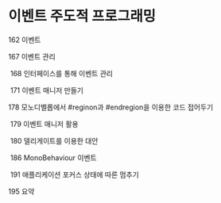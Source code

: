 # 이벤트 주도적 프로그래밍



162	이벤트

167	이벤트 관리

​	168	인터페이스를 통해 이벤트 관리

​	171	이벤트 매니저 만들기

178	모노디벨롭에서 #reginon과 #endregion을 이용한 코드 접어두기

​	179	이벤트 매니저 활용

​	180	델리게이트를 이용한 대안

​	186	MonoBehaviour 이벤트

​	191	애플리케이션 포커스 상태에 따른 멈추기

195	요약	